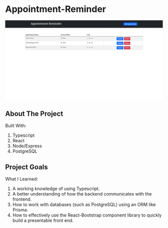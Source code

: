 # Appointment-Reminder #
![preview image](/images/previewpic.PNG)
<br/>



## About The Project ##
   Built With:
      <ol>
        <li>Typescript</li>
        <li>React</li>
        <li>Node/Express</li>
        <li>PostgreSQL</li>
      </ol>      
     
## Project Goals ##
   What I Learned:
         <ol>
           <li>A working knowledge of using Typescript.</li>
           <li>A better understanding of how the backend communicates with the frontend.</li>
           <li>How to work with databases (such as PostgreSQL) using an ORM like Prisma.</li>
           <li>How to effectively use the React-Bootstrap component library to quickly build a presentable front end.</li>
         </ol>
   
   
   
         
         
         
      
